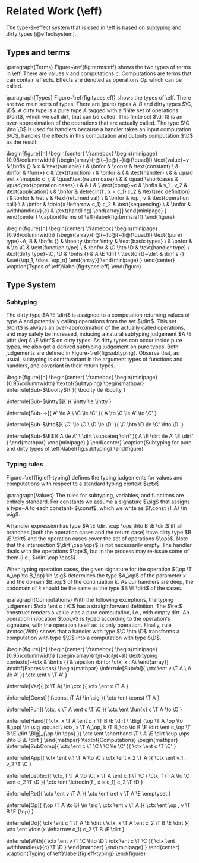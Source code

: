 # Related Work (\eff)
The type-\&-effect system that is used in \eff is based on subtyping and dirty types [@effectsystem].
<!-- \cite{effectsystem} -->

## Types and terms
\paragraph{Terms}
Figure~\ref{fig:terms:eff} shows the two types of terms in \eff. There are values $v$ and computations $c$. Computations are terms that can contain effects. Effects are denoted as operations $Op$ which can be called.

\paragraph{Types}
Figure~\ref{fig:types:eff} shows the types of \eff. There are two main sorts of types. There are (pure) types $A, B$ and dirty types $\C, \D$. A dirty type is a pure type $A$ tagged with a finite set of operations $\dirt$, which we call dirt, that can be called. This finite set $\dirt$ is an over-approximation of the operations that are actually called. The type $\C \hto \D$ is used for handlers because a handler takes an input computation $\C$, handles the effects in this computation and outputs computation $\D$ as the result.

\begin{figure}[h]
\begin{center}
\framebox{
\begin{minipage}{0.98\columnwidth}
\[\begin{array}{r@{~}c@{~}l@{\quad}l}
  \text{value}~v & \bnfis {} & x & \text{variable} \\
    & \bnfor & \const & \text{constant} \\
    & \bnfor & \fun{x} c & \text{function} \\
    & \bnfor & \{ & \text{handler} \\
    & & \quad \ret x \mapsto c_r, & \quad\text{return case} \\
    & & \quad \shortcases & \quad\text{operation cases} \\
    & & \} & \\
  \text{comp}~c & \bnfis & v_1 \, v_2 & \text{application} \\
    & \bnfor & \letrecin{f \, x = c_1} c_2 & \text{rec definition} \\
    & \bnfor & \ret v  & \text{returned val} \\
    & \bnfor & \op \, v & \text{operation call} \\
    & \bnfor & \doin{x \leftarrow c_1} c_2 & \text{sequencing} \\
    & \bnfor & \withhandle{v}{c} & \text{handling}
\end{array}\]
\end{minipage}
}
\end{center}
\caption{Terms of \eff}\label{fig:terms:eff}
\end{figure}

\begin{figure}[h]
\begin{center}
\framebox{
\begin{minipage}{0.98\columnwidth}
\[\begin{array}{r@{~}c@{~}l@{\quad}l}
  \text{(pure) type}~A, B & \bnfis {}
    & \boolty \bnfor \intty & \text{basic types} \\
    & \bnfor & A \to \C & \text{function type} \\
    & \bnfor & \C \hto \D & \text{handler type} \\
  \text{dirty type}~\C, \D & \bnfis {} & A \E \dirt \\
  \text{dirt}~\dirt & \bnfis {} &\set{\op_1, \dots, \op_n}
\end{array}\]
\end{minipage}
}
\end{center}
\caption{Types of \eff}\label{fig:types:eff}
\end{figure}

## Type System
### Subtyping
The dirty type $A \E \dirt$ is assigned to a computation returning values of type $A$ and potentially calling operations from the set $\dirt$. This set $\dirt$ is always an over-approximation of the actually called operations, and may safely be increased, inducing a natural subtyping judgement $A \E \dirt \leq A \E \dirt'$ on dirty types. As dirty types can occur inside pure types, we also get a derived subtyping judgement on pure types. Both judgements are defined in Figure~\ref{fig:subtyping}. Observe that, as usual, subtyping is contravariant in the argument types of functions and handlers, and covariant in their return types.

\begin{figure}[h]
\begin{center}
\framebox{
\begin{minipage}{0.95\columnwidth}
\textbf{Subtyping}
\begin{mathpar}
  \inferrule[Sub-$\boolty$]{
  }{
    \boolty \le \boolty
  }

  \inferrule[Sub-$\intty$]{
  }{
    \intty \le \intty
  }

  \inferrule[Sub-$\to$]{
    A' \le A \\
    \C \le \C'
  }{
    A \to \C \le A' \to \C'
  }

  \inferrule[Sub-$\hto$]{
    \C' \le \C \\
    \D \le \D'
  }{
    \C \hto \D \le \C' \hto \D'
  }

  \inferrule[Sub-$\E$]{
    A \le A' \\
    \dirt \subseteq \dirt'
  }{
    A \E \dirt \le A' \E \dirt'
  }
\end{mathpar}
\end{minipage}
}
\end{center}
\caption{Subtyping for pure and dirty types of \eff}\label{fig:subtyping}
\end{figure}

### Typing rules
Figure~\ref{fig:eff-typing} defines the typing judgements for values and computations with respect to a standard typing context $\ctx$.

\paragraph{Values}
The rules for subtyping, variables, and functions are entirely standard. For constants we assume a signature $\sig$ that assigns a type~$A$ to each constant~$\const$, which we write as $(\const \T A) \in \sig$.

A handler expression has type $A \E \dirt \cup \ops \hto B \E \dirt$ iff all branches (both the operation cases and the return case) have dirty type $B \E \dirt$ and the operation cases cover the set of operations $\ops$. Note that the intersection $\dirt \cap \ops$ is not necessarily empty. The handler deals with the operations $\ops$, but in the process may re-issue some of them (i.e., $\dirt \cap \ops$).

When typing operation cases, the given signature for the operation $(\op \T A_\op \to B_\op) \in \sig$ determines the type $A_\op$ of the parameter $x$ and the domain $B_\op$ of the continuation $k$. As our handlers are deep, the codomain of $k$ should be the same as the type $B \E \dirt$ of the cases.

\paragraph{Computations}
With the following exceptions, the typing judgement $\ctx \ent c : \C$ has a straightforward definition. The $\ret$ construct renders a value $v$ as a pure computation, i.e., with empty dirt. An operation invocation $\op\,v$ is typed according to the operation's signature, with the operation itself as its only operation. Finally, rule \textsc{With} shows that a handler with type $\C \hto \D$ transforms a computation with type $\C$ into a computation with type $\D$.

\begin{figure}[h]
\begin{center}
\framebox{
\begin{minipage}{0.95\columnwidth}
\[\begin{array}{r@{~}c@{~}l}
  \text{typing contexts}~\ctx & \bnfis {} & \epsilon \bnfor \ctx, x : A\\
\end{array}\]
\textbf{Expressions}
\begin{mathpar}
  \inferrule[SubVal]{
    \ctx \ent v \T A \\
    A \le A'
  }{
    \ctx \ent v \T A'
  }

  \inferrule[Var]{
    (x \T A) \in \ctx
  }{
    \ctx \ent x \T A
  }

  \inferrule[Const]{
    (\const \T A) \in \sig
  }{
    \ctx \ent \const \T A
  }

  \inferrule[Fun]{
    \ctx, x \T A \ent c \T \C
  }{
    \ctx \ent \fun{x} c \T A \to \C
  }

  \inferrule[Hand]{
    \ctx, x \T A \ent c_r \T B \E \dirt \\
    \Big[
      (\op \T A_\op \to B_\op) \in \sig \qquad \\
      \ctx, x \T A_\op, k \T B_\op \to B \E \dirt \ent c_\op \T B \E \dirt
    \Big]_{\op \in \ops}
  }{
    \ctx \ent \shorthand \T \\ A \E \dirt \cup \ops \hto B \E \dirt
  }
\end{mathpar}
\textbf{Computations}
\begin{mathpar}
  \inferrule[SubComp]{
    \ctx \ent c \T \C \\
    \C \le \C'
  }{
    \ctx \ent c \T \C'
  }

  \inferrule[App]{
    \ctx \ent v_1 \T A \to \C \\
    \ctx \ent v_2 \T A
  }{
    \ctx \ent v_1 \, v_2 \T \C
  }

 \inferrule[LetRec]{
    \ctx, f \T A \to \C, x \T A \ent c_1 \T \C \\
    \ctx, f \T A \to \C \ent c_2 \T \D
  }{
    \ctx \ent \letrecin{f \, x = c_1} c_2 \T \D
  }

  \inferrule[Ret]{
    \ctx \ent v \T A
  }{
    \ctx \ent \ret v \T A \E \emptyset
  }

  \inferrule[Op]{
    (\op \T A \to B) \in \sig \\
    \ctx \ent v \T A
  }{
    \ctx \ent \op \, v \T B \E \{\op\}
  }

  \inferrule[Do]{
    \ctx \ent c_1 \T A \E \dirt \\
    \ctx, x \T A \ent c_2 \T B \E \dirt
  }{
    \ctx \ent \doin{x \leftarrow c_1} c_2 \T B \E \dirt
  }

  \inferrule[With]{
    \ctx \ent v \T \C \hto \D \\
    \ctx \ent c \T \C
  }{
    \ctx \ent \withhandle{v}{c} \T \D
  }
\end{mathpar}
\end{minipage}
}
\end{center}
\caption{Typing of \eff}\label{fig:eff-typing}
\end{figure}
